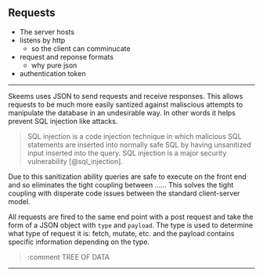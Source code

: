 ## Requests

- The server hosts
- listens by http
  - so the client can comminucate
- request and reponse formats
  - why pure json
- authentication token

---

Skeems uses JSON to send requests and receive responses. This allows requests to be much more easily santized against maliscious attempts to manipulate the database in an undesirable way. In other words it helps prevent SQL injection like attacks.

> SQL injection is a code injection technique in which malicious SQL statements are inserted into normally safe SQL by having unsanitized input inserted into the query. SQL injection is a major security vulnerability [@sql_injection].

Due to this sanitization ability queries are safe to execute on the front end and so eliminates the tight coupling between ......
This solves the tight coupling with disperate code issues between the standard client-server model.

All requests are fired to the same end point with a post request and take the form of a JSON object with `type` and `payload`. The type is used to determine what type of request it is: fetch, mutate, etc. and the payload contains specific information depending on the type.

> :comment TREE OF DATA

---
